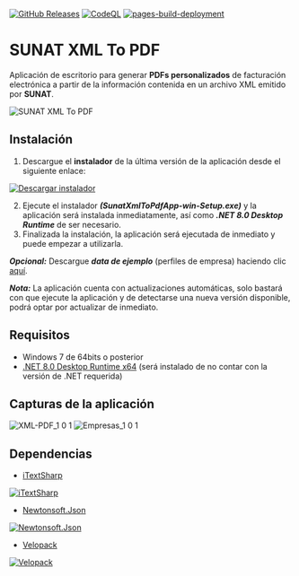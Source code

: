 [![GitHub Releases](https://github.com/ChrisK106/sunat-xml-to-pdf/actions/workflows/deploy-github-releases.yml/badge.svg)](https://github.com/ChrisK106/sunat-xml-to-pdf/actions/workflows/deploy-github-releases.yml) [![CodeQL](https://github.com/ChrisK106/sunat-xml-to-pdf/actions/workflows/codeql.yml/badge.svg)](https://github.com/ChrisK106/sunat-xml-to-pdf/actions/workflows/codeql.yml) [![pages-build-deployment](https://github.com/ChrisK106/sunat-xml-to-pdf/actions/workflows/pages/pages-build-deployment/badge.svg)](https://github.com/ChrisK106/sunat-xml-to-pdf/actions/workflows/pages/pages-build-deployment)

# SUNAT XML To PDF
Aplicación de escritorio para generar **PDFs personalizados** de facturación electrónica a partir de la información contenida en un archivo XML emitido por **SUNAT**.

![SUNAT XML To PDF](https://user-images.githubusercontent.com/46413807/158055245-b77fbcf3-7884-42d8-a651-7cfa56e8a12a.png)

## Instalación
1. Descargue el **instalador** de la última versión de la aplicación desde el siguiente enlace:

[![Descargar instalador](https://user-images.githubusercontent.com/46413807/158051337-55996060-f386-496f-97d2-85ac188ff6f7.png)](https://github.com/ChrisK106/sunat-xml-to-pdf/releases/latest/download/SunatXmlToPdfApp-win-Setup.exe)

2. Ejecute el instalador ***(SunatXmlToPdfApp-win-Setup.exe)*** y la aplicación será instalada inmediatamente, así como ***.NET 8.0 Desktop Runtime*** de ser necesario.
3. Finalizada la instalación, la aplicación será ejecutada de inmediato y puede empezar a utilizarla.

***Opcional:*** Descargue ***data de ejemplo*** (perfiles de empresa) haciendo clic [aquí](https://github.com/ChrisK106/sunat-xml-to-pdf/releases/download/1.0.0/SunatXmlToPdfApp-SampleData.exe).

***Nota:*** La aplicación cuenta con actualizaciones automáticas, solo bastará con que ejecute la aplicación y de detectarse una nueva versión disponible, podrá optar por actualizar de inmediato.

## Requisitos
- Windows 7 de 64bits o posterior
- [.NET 8.0 Desktop Runtime x64](https://dotnet.microsoft.com/en-us/download/dotnet/8.0/runtime) (será instalado de no contar con la versión de .NET requerida)

## Capturas de la aplicación
![XML-PDF_1 0 1](https://user-images.githubusercontent.com/46413807/158053000-a8ff0258-9263-446c-99f0-1316f8e39478.png)
![Empresas_1 0 1](https://user-images.githubusercontent.com/46413807/158053003-29950a2a-8e4b-44b5-bf4a-e5bd9deec345.png)

## Dependencias

- [iTextSharp](https://github.com/itext/itextsharp)

[![iTextSharp](https://github.com/ChrisK106/sunat-xml-to-pdf/assets/46413807/8eade4a4-4c92-426c-b9c2-14d7f0629e91)](https://github.com/itext/itextsharp)

- [Newtonsoft.Json](https://github.com/JamesNK/Newtonsoft.Json)

[![Newtonsoft.Json](https://github.com/ChrisK106/sunat-xml-to-pdf/assets/46413807/cc1c6ef6-0785-47a2-b839-d3813cb82c27)](https://github.com/JamesNK/Newtonsoft.Json)

- [Velopack](https://github.com/velopack/velopack)

[![Velopack](https://github.com/ChrisK106/sunat-xml-to-pdf/assets/46413807/341ccbb2-e720-4dff-a9b4-8a2f18066571)](https://github.com/velopack/velopack)
